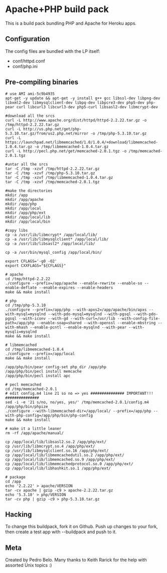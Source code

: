 Apache+PHP build pack
========================

This is a build pack bundling PHP and Apache for Heroku apps.

Configuration
-------------

The config files are bundled with the LP itself:

* conf/httpd.conf
* conf/php.ini


Pre-compiling binaries
----------------------

    # use AMI ami-5c9b4935
    apt-get -y update && apt-get -y install g++ gcc libssl-dev libpng-dev libxml2-dev libmysqlclient-dev libpq-dev libpcre3-dev php5-dev php-pear curl libcurl3 libcurl3-dev php5-curl libsasl2-dev libmcrypt-dev
    
    #download all the srcs
    curl -L http://www.apache.org/dist/httpd/httpd-2.2.22.tar.gz -o /tmp/httpd-2.2.22.tar.gz
    curl -L http://us.php.net/get/php-5.3.10.tar.gz/from/us2.php.net/mirror -o /tmp/php-5.3.10.tar.gz
    curl -L https://launchpad.net/libmemcached/1.0/1.0.4/+download/libmemcached-1.0.4.tar.gz -o /tmp/libmemcached-1.0.4.tar.gz
    curl -L http://pecl.php.net/get/memcached-2.0.1.tgz -o /tmp/memcached-2.0.1.tgz
    
    #untar all the srcs
    tar -C /tmp -xzvf /tmp/httpd-2.2.22.tar.gz
    tar -C /tmp -xzvf /tmp/php-5.3.10.tar.gz
    tar -C /tmp -xzvf /tmp/libmemcached-1.0.4.tar.gz
    tar -C /tmp -xzvf /tmp/memcached-2.0.1.tgz
    
    #make the directories
    mkdir /app
    mkdir /app/apache
    mkdir /app/php
    mkdir /app/local
    mkdir /app/php/ext
    mkdir /app/local/lib
    mkdir /app/local/bin
    
    #copy libs
    cp -a /usr/lib/libmcrypt* /app/local/lib/
    cp -a /usr/lib/libmysqlclient* /app/local/lib/
    cp -a /usr/lib/libsasl2* /app/local/lib/

    cp -a /usr/bin/mysql_config /app/local/bin/
   
    export CFLAGS='-g0 -O2'
    export CXXFLAGS="${CFLAGS}"
    
    # apache
    cd /tmp/httpd-2.2.22
    ./configure --prefix=/app/apache --enable-rewrite --enable-so --enable-deflate --enable-expires --enable-headers
    make && make install
    
    # php
    cd /tmp/php-5.3.10
    ./configure --prefix=/app/php --with-apxs2=/app/apache/bin/apxs --with-mysql=mysqlnd --with-pdo-mysql=mysqlnd --with-pgsql --with-pdo-pgsql --with-iconv --with-gd --with-curl=/usr/lib --with-config-file-path=/app/php --enable-soap=shared --with-openssl --enable-mbstring --with-mhash --enable-pcntl --enable-mysqlnd --with-pear --with-mysqli=mysqlnd
    make && make install
    
    # libmemcached
    cd /tmp/libmemcached-1.0.4
    ./configure --prefix=/app/local
    make && make install
    
    /app/php/bin/pear config-set php_dir /app/php
    /app/php/bin/pecl install memcache
    /app/php/bin/pecl install apc
    
    # pecl memcached
    cd /tmp/memcached-2.0.1
    # edit config.m4 line 21 so no => yes ############### IMPORTANT!!! ###############
    sed -i -e '21 s/no, no/yes, yes/' /tmp/memcached-2.0.1/config.m4
    /app/php/bin/phpize
    ./configure --with-libmemcached-dir=/app/local/ --prefix=/app/php --with-php-config=/app/php/bin/php-config
    make && make install
    
    # make it a little leaner
    rm -rf /app/apache/manual/

    cp /app/local/lib/libsasl2.so.2 /app/php/ext/
    cp /usr/lib/libmcrypt.so.4 /app/php/ext/
    cp /usr/lib/libmysqlclient.so.16 /app/php/ext/
    cp /app/local/lib/libmemcachedutil.so.2 /app/php/ext/
    cp /app/local/lib/libmemcached.so.9 /app/php/ext/
    cp /app/local/lib/libmemcachedprotocol.so.0 /app/php/ext/
    cp /app/local/lib/libhashkit.so.1 /app/php/ext/

    # package
    cd /app
    echo '2.2.22' > apache/VERSION
    tar -cv apache | gzip -c9 > apache-2.2.22.tar.gz
    echo '5.3.10' > php/VERSION
    tar -cv php | gzip -c9 > php-5.3.10.tar.gz


Hacking
-------

To change this buildpack, fork it on Github. Push up changes to your fork, then create a test app with --buildpack <your-github-url> and push to it.


Meta
----

Created by Pedro Belo.
Many thanks to Keith Rarick for the help with assorted Unix topics :)
